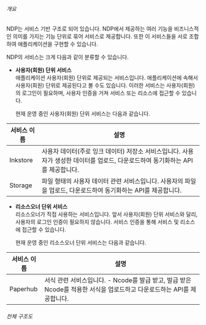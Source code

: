 ###### 개요

NDP는 서비스 기반 구조로 되어 있습니다. NDP에서 제공하는 여러 기능을 비즈니스적인 의미를 가지는 기능 단위로 묶어 서비스로 제공합니다. 또한 이 서비스들을 서로 조합하여 애플리케이션을 구현할 수 있습니다.
  
NDP의 서비스는 크게 다음과 같이 분류할 수 있습니다. 

- **사용자(회원) 단위 서비스**  
  애플리케이션 사용자(회원) 단위로 제공되는 서비스입니다. 애플리케이션에 속해서 사용자(회원) 단위로 제공된다고 볼 수도 있습니다. 이러한 서비스는 사용자(회원)의 로그인이 필요하며, 사용자 인증을 거쳐 서비스 또는 리소스에 접근할 수 있습니다. 
  
  현재 운영 중인 사용자(회원) 단위 서비스는 다음과 같습니다. 

| **서비스 이름** | **설명**                                                     |
| --------------- | ------------------------------------------------------------ |
| Inkstore        | 사용자 데이터(주로 잉크 데이터) 저장소 서비스입니다. 사용자가 생성한 데이터를 업로드, 다운로드하여 동기화하는 API를 제공합니다. |
| Storage         | 파일 형태의 사용자 데이터 관련 서비스입니다. 사용자의 파일을 업로드, 다운로드하여 동기화하는 API를 제공합니다. |

* **리소스오너 단위 서비스**  
  리소스오너가 직접 사용하는 서비스입니다. 앞서 사용자(회원) 단위 서비스와 달리, 사용자의 로그인 인증이 필요하지 않습니다. 서비스 인증을 통해 서비스 및 리소스에 접근할 수 있습니다. 
  
  현재 운영 중인 리소스오너 단위 서비스는 다음과 같습니다.  

| **서비스 이름** | **설명**                                                     |
| --------------- | ------------------------------------------------------------ |
| Paperhub        | 서식 관련 서비스입니다. - Ncode를 발급 받고, 발급 받은 Ncode를 적용한 서식을 업로드하고 다운로드하는 API를 제공합니다. |


###### 전체 구조도



